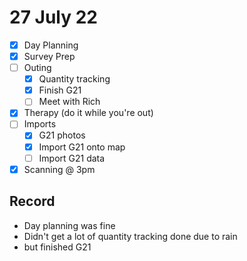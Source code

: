 # 27 July 22
- [x] Day Planning
- [x] Survey Prep
- [ ] Outing
	- [x] Quantity tracking
	- [x] Finish G21
	- [ ] Meet with Rich
- [x] Therapy (do it while you're out)
- [ ] Imports
	- [x] G21 photos
	- [x] Import G21 onto map
	- [ ] Import G21 data
- [x] Scanning @ 3pm

## Record
- Day planning was fine
- Didn't get a lot of quantity tracking done due to rain
- but finished G21